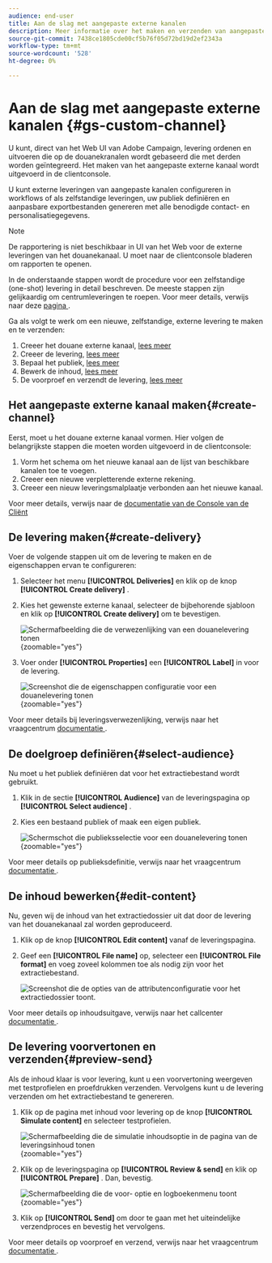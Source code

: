 ```yaml
---
audience: end-user
title: Aan de slag met aangepaste externe kanalen
description: Meer informatie over het maken en verzenden van aangepaste externe kanalen met Adobe Campaign Web
source-git-commit: 7438ce1805cde00cf5b76f05d72bd19d2ef2343a
workflow-type: tm+mt
source-wordcount: '528'
ht-degree: 0%

---
```


# Aan de slag met aangepaste externe kanalen {#gs-custom-channel}

U kunt, direct van het Web UI van Adobe Campaign, levering ordenen en uitvoeren die op de douanekranalen wordt gebaseerd die met derden worden geïntegreerd. Het maken van het aangepaste externe kanaal wordt uitgevoerd in de clientconsole.

U kunt externe leveringen van aangepaste kanalen configureren in workflows of als zelfstandige leveringen, uw publiek definiëren en aanpasbare exportbestanden genereren met alle benodigde contact- en personalisatiegegevens.

>[!NOTE]
>
>De rapportering is niet beschikbaar in UI van het Web voor de externe leveringen van het douanekanaal. U moet naar de clientconsole bladeren om rapporten te openen.

In de onderstaande stappen wordt de procedure voor een zelfstandige (one-shot) levering in detail beschreven. De meeste stappen zijn gelijkaardig om centrumleveringen te roepen. Voor meer details, verwijs naar deze [ pagina ](../call-center/create-call-center.md).

Ga als volgt te werk om een nieuwe, zelfstandige, externe levering te maken en te verzenden:

1. Creeer het douane externe kanaal, [ lees meer ](#create-channel)
1. Creeer de levering, [ lees meer ](#create-delivery)
1. Bepaal het publiek, [ lees meer ](#select-audience)
1. Bewerk de inhoud, [ lees meer ](#edit-content)
1. De voorproef en verzendt de levering, [ lees meer ](#preview-send)

## Het aangepaste externe kanaal maken{#create-channel}

Eerst, moet u het douane externe kanaal vormen. Hier volgen de belangrijkste stappen die moeten worden uitgevoerd in de clientconsole:

1. Vorm het schema om het nieuwe kanaal aan de lijst van beschikbare kanalen toe te voegen.
1. Creeer een nieuwe verpletterende externe rekening.
1. Creeer een nieuw leveringsmalplaatje verbonden aan het nieuwe kanaal.

Voor meer details, verwijs naar de [ documentatie van de Console van de Cliënt ](https://experienceleague.adobe.com/docs/campaign/campaign-v8/send/custom-channel.html?lang=nl-NL)

## De levering maken{#create-delivery}

Voer de volgende stappen uit om de levering te maken en de eigenschappen ervan te configureren:

1. Selecteer het menu **[!UICONTROL Deliveries]** en klik op de knop **[!UICONTROL Create delivery]** .

1. Kies het gewenste externe kanaal, selecteer de bijbehorende sjabloon en klik op **[!UICONTROL Create delivery]** om te bevestigen.

   ![ Schermafbeelding die de verwezenlijking van een douanelevering tonen ](assets/cus-create.png){zoomable="yes"}


1. Voer onder **[!UICONTROL Properties]** een **[!UICONTROL Label]** in voor de levering.

   ![ Screenshot die de eigenschappen configuratie voor een douanelevering tonen ](assets/cus-properties.png){zoomable="yes"}

Voor meer details bij leveringsverwezenlijking, verwijs naar het vraagcentrum [ documentatie ](../call-center/create-call-center.md#create-delivery).

## De doelgroep definiëren{#select-audience}

Nu moet u het publiek definiëren dat voor het extractiebestand wordt gebruikt.

1. Klik in de sectie **[!UICONTROL Audience]** van de leveringspagina op **[!UICONTROL Select audience]** .

1. Kies een bestaand publiek of maak een eigen publiek.

   ![ Schermschot die publieksselectie voor een douanelevering tonen ](assets/cc-audience2.png){zoomable="yes"}

Voor meer details op publieksdefinitie, verwijs naar het vraagcentrum [ documentatie ](../call-center/create-call-center.md#select-audience).

## De inhoud bewerken{#edit-content}

Nu, geven wij de inhoud van het extractiedossier uit dat door de levering van het douanekanaal zal worden geproduceerd.

1. Klik op de knop **[!UICONTROL Edit content]** vanaf de leveringspagina.

1. Geef een **[!UICONTROL File name]** op, selecteer een **[!UICONTROL File format]** en voeg zoveel kolommen toe als nodig zijn voor het extractiebestand.

   ![ Screenshot die de opties van de attributenconfiguratie voor het extractiedossier toont.](assets/cc-content-attributes.png)

Voor meer details op inhoudsuitgave, verwijs naar het callcenter [ documentatie ](../call-center/create-call-center.md#edit-content).

## De levering voorvertonen en verzenden{#preview-send}

Als de inhoud klaar is voor levering, kunt u een voorvertoning weergeven met testprofielen en proefdrukken verzenden. Vervolgens kunt u de levering verzenden om het extractiebestand te genereren.

1. Klik op de pagina met inhoud voor levering op de knop **[!UICONTROL Simulate content]** en selecteer testprofielen.

   ![ Schermafbeelding die de simulatie inhoudsoptie in de pagina van de leveringsinhoud tonen ](assets/cus-simulate.png){zoomable="yes"}

1. Klik op de leveringspagina op **[!UICONTROL Review & send]** en klik op **[!UICONTROL Prepare]** . Dan, bevestig.

   ![ Schermafbeelding die de voor- optie en logboekenmenu toont ](assets/cus-prepare.png){zoomable="yes"}

1. Klik op **[!UICONTROL Send]** om door te gaan met het uiteindelijke verzendproces en bevestig het vervolgens.

Voor meer details op voorproef en verzend, verwijs naar het vraagcentrum [ documentatie ](../call-center/create-call-center.md#preview-send).
